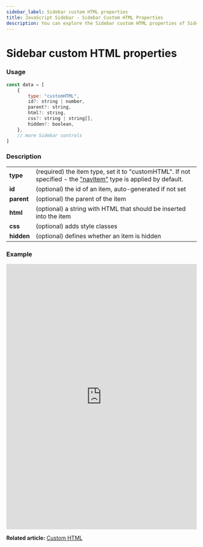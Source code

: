 ```yaml
---
sidebar_label: Sidebar custom HTML properties
title: JavaScript Sidebar - Sidebar Custom HTML Properties 
description: You can explore the Sidebar custom HTML properties of Sidebar in the documentation of the DHTMLX JavaScript UI library. Browse developer guides and API reference, try out code examples and live demos, and download a free 30-day evaluation version of DHTMLX Suite.
---
```


# Sidebar custom HTML properties

### Usage

~~~js
const data = [
    {
        type: "customHTML",
        id?: string | number,
        parent?: string,
        html?: string,
        css?: string | string[],
        hidden?: boolean,
    },
    // more Sidebar controls
]
~~~

### Description

<table>
    <tbody>
        <tr>
            <td><b>type</b></td>
            <td>(required) the item type, set it to "customHTML". If not specified - the <a href="../../navitem/">"navItem"</a> type is applied by default.</td>
        </tr>
        <tr>
            <td><b>id</b></td>
            <td>(optional) the id of an item, auto-generated if not set</td>
        </tr>
        <tr>
            <td><b>parent</b></td>
            <td>(optional) the parent of the item</td>
        </tr>
        <tr>
            <td><b>html</b></td>
            <td>(optional) a string with HTML that should be inserted into the item</td>
        </tr>
        <tr>
            <td><b>css</b></td>
            <td>(optional) adds style classes</td>
        </tr>
        <tr>
            <td><b>hidden</b></td>
            <td>(optional) defines whether an item is hidden</td>
        </tr>
    </tbody>
</table>

### Example

<iframe src="https://snippet.dhtmlx.com/26ds0gxp?mode=js" frameborder="0" class="snippet_iframe" width="100%" height="700"></iframe>

**Related article:** [Custom HTML](sidebar/customhtmlbutton.md)
